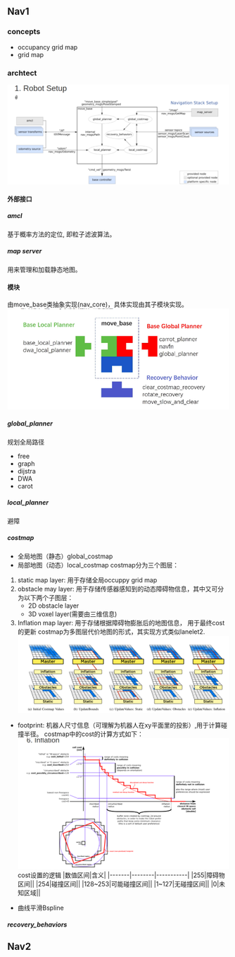 ## Nav1
### concepts
- occupancy grid map
- grid map
### archtect
![lanelet2_arch](../../Resourse/ros_nav_arch.png)
#### 外部接口
##### amcl
基于概率方法的定位, 即粒子滤波算法。
##### map server
用来管理和加载静态地图。

#### 模块
由move_base类抽象实现(nav_core)，具体实现由其子模块实现。
![move_base_arch](../../Resourse/move_base.png)
##### global_planner
规划全局路径
- free
- graph
- dijstra
- DWA
- carot
##### local_planner
避障

##### costmap
- 全局地图（静态）global_costmap
- 局部地图（动态）local_costmap
costmap分为三个图层：
1. static map layer: 用于存储全局occuppy grid map
2. obstacle may layer: 用于存储传感器感知到的动态障碍物信息，其中又可分为以下两个子图层：
	- 2D obstacle layer
	- 3D voxel layer(需要由三维信息)
3. Inflation map layer: 用于存储根据障碍物膨胀后的地图信息， 用于最终cost的更新
costmap为多图层代价地图的形式，其实现方式类似lanelet2.
![costmap caculation](../../Resourse/multi_layer_costmap.png)
- footprint: 机器人尺寸信息（可理解为机器人在xy平面里的投影）,用于计算碰撞半径。
costmap中的cost的计算方式如下：
![costmap caculation](../../Resourse/ros_costmap_cost.png)
cost设置的逻辑
|数值区间|含义|
|-------|--------|-----------|
|255|障碍物区间||
|254|碰撞区间||
|128~253|可能碰撞区间||
|1~127|无碰撞区间||
|0|未知区域||

- 曲线平滑Bspline
##### recovery_behaviors


## Nav2
